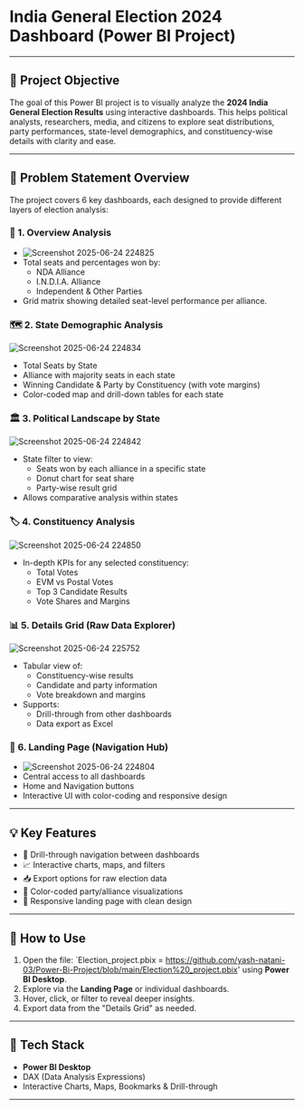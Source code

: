 # India General Election 2024 Dashboard (Power BI Project)
---

## 📌 Project Objective

The goal of this Power BI project is to visually analyze the **2024 India General Election Results** using interactive dashboards. This helps political analysts, researchers, media, and citizens to explore seat distributions, party performances, state-level demographics, and constituency-wise details with clarity and ease.

---

## 🧠 Problem Statement Overview

The project covers 6 key dashboards, each designed to provide different layers of election analysis:

### 🧮 1. Overview Analysis
- ![Screenshot 2025-06-24 224825](https://github.com/user-attachments/assets/c5b4a996-fc68-4043-8cb0-d661de5ad9e0)
- Total seats and percentages won by:
  - NDA Alliance
  - I.N.D.I.A. Alliance
  - Independent & Other Parties
- Grid matrix showing detailed seat-level performance per alliance.

### 🗺️ 2. State Demographic Analysis
![Screenshot 2025-06-24 224834](https://github.com/user-attachments/assets/8f72cb38-4bc7-4824-8271-049511833a43)
- Total Seats by State
- Alliance with majority seats in each state
- Winning Candidate & Party by Constituency (with vote margins)
- Color-coded map and drill-down tables for each state

### 🏛️ 3. Political Landscape by State
![Screenshot 2025-06-24 224842](https://github.com/user-attachments/assets/d7d072df-7198-43bc-8495-c8a2d654f425)
- State filter to view:
  - Seats won by each alliance in a specific state
  - Donut chart for seat share
  - Party-wise result grid
- Allows comparative analysis within states

### 🏷️ 4. Constituency Analysis

![Screenshot 2025-06-24 224850](https://github.com/user-attachments/assets/87eb8aae-1f89-49b1-85da-34c88cd0d9dc)
- In-depth KPIs for any selected constituency:
  - Total Votes
  - EVM vs Postal Votes
  - Top 3 Candidate Results
  - Vote Shares and Margins

### 📊 5. Details Grid (Raw Data Explorer)
![Screenshot 2025-06-24 225752](https://github.com/user-attachments/assets/559bc44d-da12-4871-8560-6303a29daae5)
- Tabular view of:
  - Constituency-wise results
  - Candidate and party information
  - Vote breakdown and margins
- Supports:
  - Drill-through from other dashboards
  - Data export as Excel

### 🧭 6. Landing Page (Navigation Hub)
- ![Screenshot 2025-06-24 224804](https://github.com/user-attachments/assets/792d96b2-d956-4229-8ea9-390bb1bd028b)
- Central access to all dashboards
- Home and Navigation buttons
- Interactive UI with color-coding and responsive design

---

## 💡 Key Features

- 📍 Drill-through navigation between dashboards
- 📈 Interactive charts, maps, and filters
- 📥 Export options for raw election data
- 🎨 Color-coded party/alliance visualizations
- 🧭 Responsive landing page with clean design

---

## 🔧 How to Use

1. Open the file: `Election_project.pbix = https://github.com/yash-natani-03/Power-Bi-Project/blob/main/Election%20_project.pbix' using **Power BI Desktop**.
2. Explore via the **Landing Page** or individual dashboards.
3. Hover, click, or filter to reveal deeper insights.
4. Export data from the "Details Grid" as needed.

---

## 🧰 Tech Stack

- **Power BI Desktop**
- DAX (Data Analysis Expressions)
- Interactive Charts, Maps, Bookmarks & Drill-through


---



